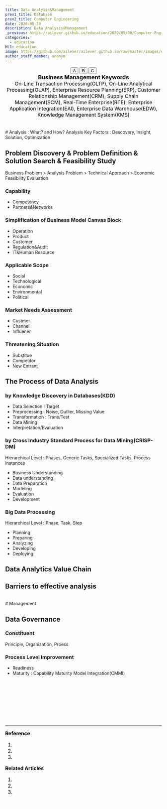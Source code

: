 ```yaml
---
title: Data Analysis&Management
prev1_title: Database
prev2_title: Computer Engineering
date: 2020-05-30
description: Data Analysis&Management
_previous: https://ailever.github.io/education/2020/05/30/Computer-Engineering/
categories:
  - education
HL1: education
image: https://github.com/ailever/ailever.github.io/raw/master/images/unsplash/gray_Computer_Engineering.png
author_staff_member: anonym
---
```


<!-- Top Block -->
<div align="center" class="top_btn_box">
  <button class="top_btn" type="button" onclick="location.href='#'">A</button>
  <button class="top_btn" type="button" onclick="location.href='#'">B</button>
  <button class="top_btn" type="button" onclick="location.href='#'">C</button>
</div>
<!-- Top Block -->

<!-- Content Block -->
<div align="center" style="font-size:large;font-weight:bold;color:black;background-color:unset;">Business Management Keywords</div>
<div align="center" style="font-size:medium;font-weight:normal;color:black;background-color:unset;">
  On-Line Transaction Processing(OLTP), On-Line Analytical Processing(OLAP), Enterprise Resource Planning(ERP), Customer Relationship Management(CRM), Supply Chain Management(SCM), Real-Time Enterprise(RTE), Enterprise Application Integration(EAI), Enterprise Data Warehouse(EDW), Knowledge Management System(KMS)
<br><br></div>
<!-- Content Block -->

<br>
# Analysis : What? and How?
Analysis Key Factors : Descovery, Insight, Solution, Optimization 

## Problem Discovery & Problem Definition & Solution Search & Feasibility Study
Business Problem > Analysis Problem > Technical Approach > Economic Feasibility Evaluation

### Capability
- Competency
- Partners&Networks

### Simplification of Business Model Canvas Block
- Operation
- Product
- Customer
- Regulation&Audit
- IT&Human Resource

### Applicable Scope
- Social
- Technological
- Economic
- Environmental
- Political

### Market Needs Assessment
- Custmer
- Channel
- Influener

### Threatening Situation
- Substitue
- Competitor
- New Entrant


## The Process of Data Analysis 
### by Knowledge Discovery in Databases(KDD)
- Data Selection : Target
- Preprocessing : Noise, Outlier, Missing Value
- Transformation : Trans/Test
- Data Mining
- Interpretation/Evaluation

### by Cross Industry Standard Process for Data Mining(CRISP-DM) 
Hierarchical Level : Phases, Generic Tasks, Specialized Tasks, Process Instances
- Business Understanding
- Data understanding
- Data Preparation
- Modeling
- Evaluation
- Development

### Big Data Processing
Hierarchical Level : Phase, Task, Step
- Planning
- Preparing
- Analyzing
- Developing
- Deploying

## Data Analytics Value Chain
## Barriers to effective analysis

<br>
# Management

## Data Governance
### Constituent
Principle, Organization, Proess

### Process Level Improvement
- Readiness
- Maturity : Capability Maturity Model Integration(CMMI)



<!-- Content Block -->
<div align="left" style="font-size:medium;font-weight:normal;color:black;background-color:unset;">　<br><br></div>
<div align="left" style="font-size:medium;font-weight:normal;color:black;background-color:unset;">　<br><br></div>
<div align="left" style="font-size:medium;font-weight:normal;color:black;background-color:unset;">　<br><br></div>
<!-- Content Block -->

---

<!-- Reference Block -->
<div align="left" style="font-size:medium;font-weight:normal;color:black;background-color:unset;">
<b>Reference</b>
<ol>
  <li></li>
  <li></li>
  <li></li>
</ol>
</div>
<!-- Reference Block -->

<!-- Article Block -->
<div align="left" style="font-size:medium;font-weight:normal;color:black;background-color:unset;">
<b>Related Articles</b>
<ol>
  <li></li>
  <li></li>
  <li></li>
</ol>
</div>
<!-- Article Block -->

<!-- Bottom Block -->
<div align="center" class="bottom_btn_box">
  <span class="bottom_btn"><a href="https://github.com/ailever/ailever.github.io/blob/master/_posts/education/2020-05-30-_CE-db-en-data-analysis-and-management.md" target="_blank" style="color:white">Edit</a></span>
</div>
<!-- Bottom Block -->

<!-- Notice
# Mathematical Expression
- outline : $  $
- inline  : $$  $$

# Default Div Tag
- align : left, right, center
- font-size : xx-small, x-small, small, medium, large, x-large, xx-large
- font-weight : normal, bold
- color : red, orange, yellow, green, cyan, blue, purple, pink, white, gray, brown
- background-color : red, orange, yellow, green, cyan, blue, purple, pink, white, gray, brown

# Html Ref
- color code : https://htmlcolorcodes.com/
- tags : https://www.w3schools.com/tags/default.asp
- attributes : https://www.w3schools.com/tags/ref_attributes.asp
Notice -->



